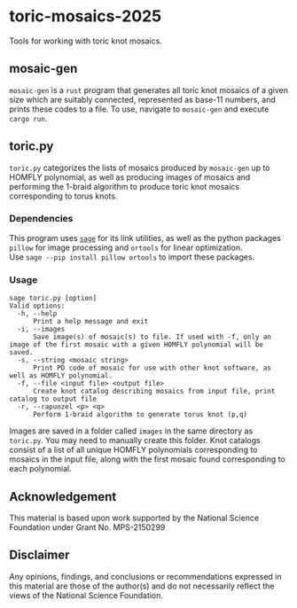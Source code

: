 # toric-mosaics-2025
Tools for working with toric knot mosaics.

## mosaic-gen
`mosaic-gen` is a `rust` program that generates all toric knot mosaics of a given size which are suitably connected, represented as base-11 numbers, and prints these codes to a file. To use, navigate to `mosaic-gen` and execute `cargo run`.

## toric.py
`toric.py` categorizes the lists of mosaics produced by `mosaic-gen` up to HOMFLY polynomial, as well as producing images of mosaics and performing the 1-braid algorithm to produce toric knot mosaics corresponding to torus knots.

### Dependencies
This program uses [`sage`](https://www.sagemath.org/) for its link utilities, as well as the python packages `pillow` for image processing and `ortools` for linear optimization.  
Use `sage --pip install pillow ortools` to import these packages.
### Usage
```
sage toric.py [option]
Valid options:
  -h, --help
      Print a help message and exit
  -i, --images
      Save image(s) of mosaic(s) to file. If used with -f, only an image of the first mosaic with a given HOMFLY polynomial will be saved. 
  -s, --string <mosaic string>
      Print PD code of mosaic for use with other knot software, as well as HOMFLY polynomial.
  -f, --file <input file> <output file>
      Create knot catalog describing mosaics from input file, print catalog to output file
  -r, --rapunzel <p> <q>
      Perform 1-braid algorithm to generate torus knot (p,q)
```
Images are saved in a folder called `images` in the same directory as `toric.py`. You may need to manually create this folder. 
Knot catalogs consist of a list of all unique HOMFLY polynomials corresponding to mosaics in the input file, along with the first mosaic found corresponding to each polynomial.
## Acknowledgement
This material is based upon work supported by the National Science Foundation under Grant No. MPS-2150299
## Disclaimer
Any opinions, findings, and conclusions or recommendations expressed in this material are those of the author(s) and do not necessarily reflect the views of the National Science Foundation.
